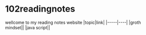 # 102readingnotes
wellcome to my reading notes website
|topic|link|
|-----|----|
|groth mindset||
|java script||
